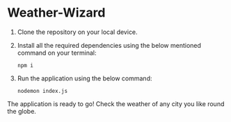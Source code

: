 # Weather-Wizard
1. Clone the repository on your local device.
2. Install all the required dependencies using the below mentioned command on your terminal:

   ```
   npm i
   ```
3. Run the application using the below command:
   
   ```
   nodemon index.js
   ```
The application is ready to go! Check the weather of any city you like round the globe.
